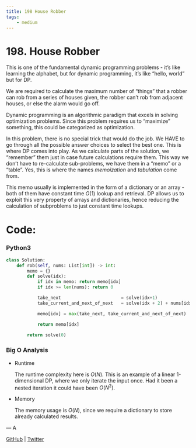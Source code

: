 ```yaml
---
title: 198 House Robber
tags:
    - medium
---
```



# 198. House Robber

This is one of the fundamental dynamic programming problems - it’s like learning the alphabet, but for dynamic programming, it’s like “hello, world” but for DP.

We are required to calculate the maximum number of “things” that a robber can rob from a series of houses given, the robber can’t rob from adjacent houses, or else the alarm would go off.

Dynamic programming is an algorithmic paradigm that excels in solving optimization problems. Since this problem requires us to “maximize” something, this could be categorized as optimization.

In this problem, there is no special trick that would do the job. We HAVE to go through all the possible answer choices to select the best one. This is where DP comes into play. As we calculate parts of the solution, we “remember” them just in case future calculations require them. This way we don’t have to re-calculate sub-problems, we have them in a “memo” or a “table”. Yes, this is where the names *memoization* and *tabulation* come from.

This memo usually is implemented in the form of a dictionary or an array - both of them have constant time $O(1)$ lookup and retrieval. DP allows us to exploit this very property of arrays and dictionaries, hence reducing the calculation of subproblems to just constant time lookups.

# Code:

### Python3

```python
class Solution:
    def rob(self, nums: List[int]) -> int:
        memo = {}
        def solve(idx):
            if idx in memo: return memo[idx]
            if idx >= len(nums): return 0

            take_next                       = solve(idx+1)
            take_current_and_next_of_next   = solve(idx + 2) + nums[idx]

            memo[idx] = max(take_next, take_current_and_next_of_next)

            return memo[idx]
        
        return solve(0)
```

### Big O Analysis

- Runtime
    
    The runtime complexity here is $O(N)$. This is an example of a linear 1-dimensional DP, where we only iterate the input once. Had it been a nested iteration it could have been $O(N^2)$.
    
- Memory
    
    The memory usage is $O(N)$, since we require a dictionary to store already calculated results.
    

— A

[GitHub](https://github.com/AtharvaKamble) | [Twitter](https://twitter.com/AtharvaKamble07)